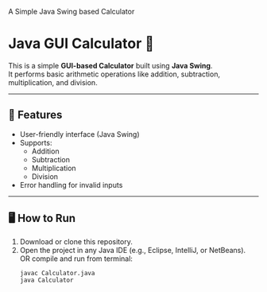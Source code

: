 
A Simple Java Swing based Calculator
# Java GUI Calculator 🧮

This is a simple **GUI-based Calculator** built using **Java Swing**.  
It performs basic arithmetic operations like addition, subtraction, multiplication, and division.

---

## 🚀 Features
- User-friendly interface (Java Swing)
- Supports:
  - Addition
  - Subtraction
  - Multiplication
  - Division
- Error handling for invalid inputs

---

## 🖥️ How to Run
1. Download or clone this repository.
2. Open the project in any Java IDE (e.g., Eclipse, IntelliJ, or NetBeans).  
   OR compile and run from terminal:
   ```bash
   javac Calculator.java
   java Calculator
